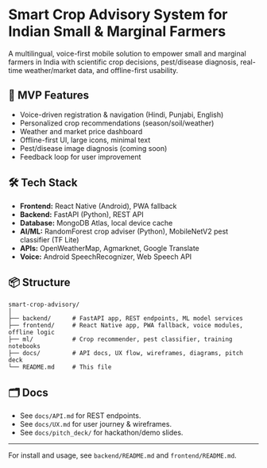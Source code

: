 # Smart Crop Advisory System for Indian Small & Marginal Farmers

A multilingual, voice-first mobile solution to empower small and marginal farmers in India with scientific crop decisions, pest/disease diagnosis, real-time weather/market data, and offline-first usability.

## 🚀 MVP Features
- Voice-driven registration & navigation (Hindi, Punjabi, English)
- Personalized crop recommendations (season/soil/weather)
- Weather and market price dashboard
- Offline-first UI, large icons, minimal text
- Pest/disease image diagnosis (coming soon)
- Feedback loop for user improvement

## 🛠️ Tech Stack
- **Frontend:** React Native (Android), PWA fallback
- **Backend:** FastAPI (Python), REST API
- **Database:** MongoDB Atlas, local device cache
- **AI/ML:** RandomForest crop adviser (Python), MobileNetV2 pest classifier (TF Lite)
- **APIs:** OpenWeatherMap, Agmarknet, Google Translate
- **Voice:** Android SpeechRecognizer, Web Speech API

## 📦 Structure

```
smart-crop-advisory/
│
├── backend/      # FastAPI app, REST endpoints, ML model services
├── frontend/     # React Native app, PWA fallback, voice modules, offline logic
├── ml/           # Crop recommender, pest classifier, training notebooks
├── docs/         # API docs, UX flow, wireframes, diagrams, pitch deck
└── README.md     # This file
```

## 🗂️ Docs
- See `docs/API.md` for REST endpoints.
- See `docs/UX.md` for user journey & wireframes.
- See `docs/pitch_deck/` for hackathon/demo slides.

---
For install and usage, see `backend/README.md` and `frontend/README.md`.